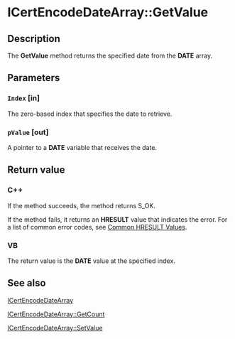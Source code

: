# ICertEncodeDateArray::GetValue

## Description

The **GetValue** method returns the specified date from the **DATE** array.

## Parameters

### `Index` [in]

The zero-based index that specifies the date to retrieve.

### `pValue` [out]

A pointer to a **DATE** variable that receives the date.

## Return value

### C++

If the method succeeds, the method returns S_OK.

If the method fails, it returns an **HRESULT** value that indicates the error. For a list of common error codes, see [Common HRESULT Values](https://learn.microsoft.com/windows/desktop/SecCrypto/common-hresult-values).

### VB

The return value is the **DATE** value at the specified index.

## See also

[ICertEncodeDateArray](https://learn.microsoft.com/windows/desktop/api/certenc/nn-certenc-icertencodedatearray)

[ICertEncodeDateArray::GetCount](https://learn.microsoft.com/windows/desktop/api/certenc/nf-certenc-icertencodedatearray-getcount)

[ICertEncodeDateArray::SetValue](https://learn.microsoft.com/windows/desktop/api/certenc/nf-certenc-icertencodedatearray-setvalue)
